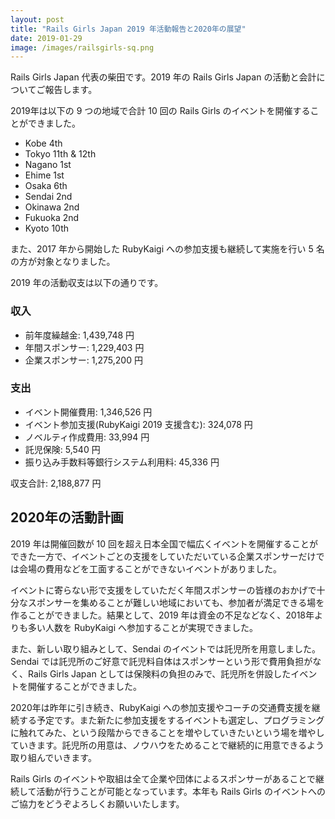 ```yaml
---
layout: post
title: "Rails Girls Japan 2019 年活動報告と2020年の展望"
date: 2019-01-29
image: /images/railsgirls-sq.png
---
```


Rails Girls Japan 代表の柴田です。2019 年の Rails Girls Japan の活動と会計についてご報告します。

2019年は以下の 9 つの地域で合計 10 回の Rails Girls のイベントを開催することができました。

* Kobe 4th
* Tokyo 11th & 12th
* Nagano 1st
* Ehime 1st
* Osaka 6th
* Sendai 2nd
* Okinawa 2nd
* Fukuoka 2nd
* Kyoto 10th

また、2017 年から開始した RubyKaigi への参加支援も継続して実施を行い 5 名の方が対象となりました。

2019 年の活動収支は以下の通りです。

<h3>収入</h3>

* 前年度繰越金: 1,439,748 円
* 年間スポンサー: 1,229,403 円
* 企業スポンサー: 1,275,200 円

<h3>支出</h3>

* イベント開催費用: 1,346,526 円
* イベント参加支援(RubyKaigi 2019 支援含む): 324,078 円
* ノベルティ作成費用: 33,994 円
* 託児保険: 5,540 円
* 振り込み手数料等銀行システム利用料: 45,336 円

収支合計: 2,188,877 円

<h2>2020年の活動計画</h2>

2019 年は開催回数が 10 回を超え日本全国で幅広くイベントを開催することができた一方で、イベントごとの支援をしていただいている企業スポンサーだけでは会場の費用などを工面することができないイベントがありました。

イベントに寄らない形で支援をしていただく年間スポンサーの皆様のおかげで十分なスポンサーを集めることが難しい地域においても、参加者が満足できる場を作ることができました。結果として、2019 年は資金の不足などなく、2018年よりも多い人数を RubyKaigi へ参加することが実現できました。

また、新しい取り組みとして、Sendai のイベントでは託児所を用意しました。Sendai では託児所のご好意で託児料自体はスポンサーという形で費用負担がなく、Rails Girls Japan としては保険料の負担のみで、託児所を併設したイベントを開催することができました。

2020年は昨年に引き続き、RubyKaigi への参加支援やコーチの交通費支援を継続する予定です。また新たに参加支援をするイベントも選定し、プログラミングに触れてみた、という段階からできることを増やしていきたいという場を増やしていきます。託児所の用意は、ノウハウをためることで継続的に用意できるよう取り組んでいきます。

Rails Girls のイベントや取組は全て企業や団体によるスポンサーがあることで継続して活動が行うことが可能となっています。本年も Rails Girls のイベントへのご協力をどうぞよろしくお願いいたします。

